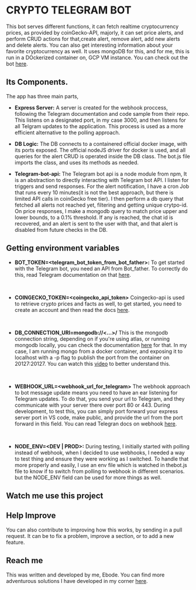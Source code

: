 # CRYPTO TELEGRAM BOT
This bot serves different functions, it can fetch realtime cryptocurrency prices, as provided by coinGecko-API, majorly, it can set price alerts, and perform CRUD actions for that,create alert, remove alert, add new alerts and delete alerts. You can also get interesting information about your favorite cryptocurrency as well.
It uses mongoDB for this, and for me, this is run in a DOckerized container on, GCP VM instance. You can check out the bot [here](https://web.telegram.org/k/#@trendora_bot).


## Its Components.
The app has three main parts,

- **Express Server:** A server is created for the webhook proccess, following the Telegram documentation and code sample from their repo. This listens on a designated port, in my case 3000, and then listens for all Telgram updates to the application. This process is used as a more efficient alternative to the polling approach.

- **DB Logic:** The DB connects to a containered official docker image, with its ports exposed. The official nodeJS driver for docker is used, and all queries for the alert CRUD is operated inside the DB class. The bot.js file imports the class, and uses its methods as needed.


- **Telegram-bot-api:** The Telegram bot api is a node module from npm, It is an abstraction to directly interacting with Telegram bot API. I listen for triggers and send responses. For the alert notification, I have a cron Job that runs every 10 minutes(it is not the best approach, but there is limited API calls in coinGecko free tier). I then perform a db query that fetched all alerts not reached yet, filtering and getting unique crytpo-id. On price responses, I make a mongodb query to match price upper and lower bounds, to a 0.1% threshold. If any is reached, the chat id is recovered, and an alert is sent to the user with that, and that alert is disabled from future checks in the DB.


## Getting environment variables

- **BOT_TOKEN=<telegram_bot_token_from_bot_father>:** To get started with the Telegram bot, you need an API from Bot_father. To correctly do this, read Telegram documentation on that [here](https://core.telegram.org/bots/api).

<br>

- **COINGECKO_TOKEN=<coingecko_api_token>** Coingecko-api is used to retrieve crypto prices and facts as well, to get started, you need to create an account and then read the docs [here](https://docs.coingecko.com/v3.0.1/reference/introduction).
<br>

- **DB_CONNECTION_URI=mongodb://<...>/** This is the mongodb connection string, depending on if you're using atlas, or running mongodb locally, you can check the documentation [here](https://www.mongodb.com/docs/drivers/node/current/fundamentals/connection/connect/#std-label-node-connect-to-mongodb) for that. In my case, I am running mongo from a docker container, and exposing it to localhost with a -p flag to publish the port from the container on 20127:20127. You can watch this [video](https://youtu.be/gFjpv-nZO0U?si=RliCV73d3q2eBjT2) to better understand this.

<br>

- **WEBHOOK_URL=<webhook_url_for_telegram>** The webhook approach to bot message update means you need to have an ear listening for Telegram updates. To do that, you send your url to Telegram, and they communicate with your server there over port 80 or 443. During development, to test this, you can simply port forward your express server port in VS code, make public, and provide the url from the port forward in this field. You can read Telegran docs on webhook [here](https://core.telegram.org/bots/webhooks).

<br>

- **NODE_ENV=<DEV | PROD>:** During testing, I initially started with polling instead of webhook, when I decided to use webhooks, I needed a way to test thing and ensure they were working as I switched. To handle that more properly and easily, I use an env file which is watched in thebot.js file to know if to switch from polling to webhook in different scenarios. but the NODE_ENV field can be used for more things as well.

## Watch me use this project
<!-- [![Watch me use this project](<img-link>)](<video-url>)  
Click on Image to Youtube video or use link: <video-url> -->

## Help Improve
You can also contribute to improving how this works, by sending in a pull request. It can be to fix a problem, improve a section, or to add a new feature.

## Reach me
This was written and developed by me, Ebode.
You can find more adventurous solutions I have developed in my corner [here](https://ebode.dev).